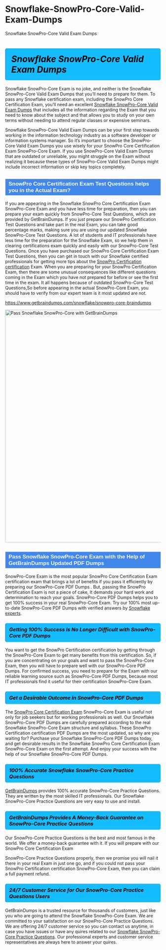 # Snowflake-SnowPro-Core-Valid-Exam-Dumps
Snowflake SnowPro-Core Valid Exam Dumps
<h1><strong><span style="display: block; color: #000000; background: #14BDFF; border: 0.5px solid #AED6F1; border-left: 3px solid #3498DB; padding: .6em; border-radius: 6px;">                     <em>Snowflake SnowPro-Core <span class="exam_variation">Valid Exam Dumps</span> </em>                </span></strong>            </h1>                        <p>Snowflake SnowPro-Core Exam is no joke, and neither is the Snowflake SnowPro-Core <span class="exam_variation">Valid Exam Dumps</span> that you’ll need to prepare for them. To pass any Snowflake certification exam,             including the SnowPro Core Certification Exam, you’ll need an excellent <a href="https://www.getbraindumps.com/snowflake/snowpro-core-braindumps">Snowflake SnowPro-Core <span class="exam_variation">Valid Exam Dumps</span></a> that includes             all the information regarding the Exam that you need to know about the subject and that allows you to study on your own terms             without needing to attend regular classes or expensive seminars.</p>                        <p>Snowflake SnowPro-Core <span class="exam_variation">Valid Exam Dumps</span> can be your first step towards working in the information technology industry as a software developer or             information systems manager. So it’s important to choose the SnowPro-Core <span class="exam_variation">Valid Exam Dumps</span> you use wisely for your             SnowPro Core Certification Exam SnowPro-Core Exam. If you use SnowPro-Core <span class="exam_variation">Valid Exam Dumps</span>             that are outdated or unreliable, you might struggle on the Exam without realizing it because these types of SnowPro-Core <span class="exam_variation">Valid Exam Dumps</span>             might include incorrect information or skip key topics completely.</p>                        <h2 style="background: #4287ec; border: 1px solid #cccccc; padding: 5px 10px;">                <span style="color: #ffffff;">                    <span style="font-size: 11pt;">                        <span style="line-height: normal;">                            <span style="font-family: Calibri,sans-serif;">                                <strong>                                    <span style="font-size: 13.0pt;">SnowPro Core Certification Exam <span class="exam_variation2">Test Questions</span> helps you in the Actual Exam?</span>                                </strong>                            </span>                        </span>                    </span>                </span>            </h2>                        <p>If you are appearing in the Snowflake SnowPro Core Certification Exam SnowPro-Core Exam and             you have less time for preparation, then you can prepare your exam quickly from SnowPro-Core <span class="exam_variation2">Test Questions</span>, which are provided by GetBrainDumps.             If you just prepare our SnowPro Certification <span class="exam_variation2">Test Questions</span> and take part in the real Exam, you can take good percentage marks, making sure you are             using our updated Snowflake SnowPro-Core <span class="exam_variation2">Test Questions</span>. A lot of students and IT professionals have less time for the preparation for the Snowflake Exam,             so we help them in clearing certifications exam quickly and easily with our SnowPro-Core <span class="exam_variation2">Test Questions</span>. Once you have purchased our             SnowPro Core Certification Exam <span class="exam_variation2">Test Questions</span>, then you can get in touch with our             Snowflake certified professionals for getting more tips about the <a href="https://www.getbraindumps.com/snowflake/snowpro-certification-braindumps.html">SnowPro Certification certification</a> Exam. When you are preparing for your              SnowPro Certification Exam, then there are some unusual consequences like different questions coming in the Exam which you have not prepared            for before or see the first time in the exam. It all happens because of outdated SnowPro-Core <span class="exam_variation2">Test Questions</span>,So before appearing in the actual             SnowPro-Core Exam, you should have to verify from our expert team is it most updated are not.</p>                        <p><a href="https://www.getbraindumps.com/snowflake/snowpro-core-braindumps">https://www.getbraindumps.com/snowflake/snowpro-core-braindumps</a></p>                        <p><a href="https://www.getbraindumps.com/"><img src="https://www.getbraindumps.com/images/get-updated-exam-questions-with-discount-getbraindumps.jpg" class="postImage" alt="Pass Snowflake SnowPro-Core with GetBrainDumps" width="750"></a></p>                            <h2 style="background: #4287ec; border: 1px solid #cccccc; padding: 5px 10px;">                <span style="color: #ffffff;">                    <span style="font-size: 11pt;">                        <span style="line-height: normal;">                            <span style="font-family: Calibri,sans-serif;">                                <strong>                                    <span style="font-size: 13.0pt;">Pass Snowflake SnowPro-Core Exam with the Help of GetBrainDumps Updated <span class="exam_variation3">PDF Dumps</span></span>                                </strong>                            </span>                        </span>                    </span>                </span>            </h2>                        <p>SnowPro-Core Exam is the most popular SnowPro Core Certification Exam certification exam that brings a             lot of benefits if you pass it efficiently by preparing our SnowPro-Core <span class="exam_variation3">PDF Dumps</span> . But, passing the SnowPro Certification Exam is not a piece of cake,             It demands your hard work and determination to reach your goals. SnowPro-Core <span class="exam_variation3">PDF Dumps</span> helps you to get 100% success in your real SnowPro-Core Exam.             Try our 100% most up-to-date SnowPro-Core <span class="exam_variation3">PDF Dumps</span> with verified answers by <a href="https://www.getbraindumps.com/snowflake-braindumps.html">Snowflake experts</a>.</p>                        <h3>                <strong>                    <span style="display: block; color: #000000; background: #14BDFF; border: 0.5px solid #AED6F1; border-left: 3px solid #3498DB; padding: .6em; border-radius: 6px;">                        <em>Getting 100% Success Is No Longer Difficult with SnowPro-Core <span class="exam_variation3">PDF Dumps</span></em>                    </span>                </strong>            </h3>                        <p>You want to get the SnowPro Certification certification by getting through the SnowPro-Core Exam to get many benefits from this certification.             So, if you are concentrating on your goals and want to pass the SnowPro-Core Exam, then you will have to prepare well with our SnowPro-Core <span class="exam_variation3">PDF Dumps</span>.             For confirmed success, you need to prepare for the Exam with our reliable learning source such as SnowPro-Core <span class="exam_variation3">PDF Dumps</span>, because most             IT professionals find it useful for their certification SnowPro-Core Exam.</p>                        <h3>                <strong>                    <span style="display: block; color: #000000; background: #14BDFF; border: 0.5px solid #AED6F1; border-left: 3px solid #3498DB; padding: .6em; border-radius: 6px;">                        <em>Get a Desirable Outcome in SnowPro-Core <span class="exam_variation3">PDF Dumps</span></em>                    </span>                </strong>            </h3>                        <p>The <a href="https://www.getbraindumps.com/snowflake/snowpro-core-braindumps">SnowPro Core Certification Exam</a> SnowPro-Core Exam is useful not only for job seekers but             for working professionals as well. Our Snowflake SnowPro-Core <span class="exam_variation3">PDF Dumps</span> are carefully prepared according to the real Snowflake SnowPro-Core Exam structure and syllabus.             These SnowPro Certification certification <span class="exam_variation3">PDF Dumps</span> are the most updated, so why are you waiting for? Purchase your Snowflake SnowPro-Core <span class="exam_variation3">PDF Dumps</span> today,             and get desirable results in the Snowflake SnowPro Core Certification Exam SnowPro-Core Exam on the first attempt.             And enjoy your success with the help of our Snowflake SnowPro-Core <span class="exam_variation3">PDF Dumps</span>.</p>                        <h3>                <strong>                    <span style="display: block; color: #000000; background: #14BDFF; border: 0.5px solid #AED6F1; border-left: 3px solid #3498DB; padding: .6em; border-radius: 6px;">                        <em>100% Accurate Snowflake SnowPro-Core <span class="exam_variation4">Practice Questions</span></em>                    </span>                </strong>            </h3>                        <p><a href="https://www.getbraindumps.com/">GetBrainDumps</a> provides 100% accurate SnowPro-Core <span class="exam_variation4">Practice Questions</span>. They are written by the most skilled IT professionals.             Our Snowflake SnowPro-Core <span class="exam_variation4">Practice Questions</span> are very easy to use and install.</p>                        <h3>                <strong>                    <span style="display: block; color: #000000; background: #14BDFF; border: 0.5px solid #AED6F1; border-left: 3px solid #3498DB; padding: .6em; border-radius: 6px;">                        <em>GetBrainDumps Provides A Money-Back Guarantee on  SnowPro-Core <span class="exam_variation4">Practice Questions</span></em>                    </span>                </strong>            </h3>                        <p>Our SnowPro-Core <span class="exam_variation4">Practice Questions</span> is the best and most famous in the world. We offer a money-back guarantee with it.             If you will prepare with our SnowPro Core Certification Exam</p>            <p>SnowPro-Core <span class="exam_variation4">Practice Questions</span> properly, then we promise you will nail it there in your real Exam in just one go, and             if you could not pass your SnowPro Certification certification SnowPro-Core Exam, then you can claim a full payment refund.</p>                        <h3>                <strong>                    <span style="display: block; color: #000000; background: #14BDFF; border: 0.5px solid #AED6F1; border-left: 3px solid #3498DB; padding: .6em; border-radius: 6px;">                        <em>24/7 Customer Service for Our SnowPro-Core <span class="exam_variation4">Practice Questions</span> Users</em>                    </span>                </strong>            </h3>                        <p>GetBrainDumps is a trusted resource for thousands of customers, just like you who are going to attend the Snowflake SnowPro-Core Exam.             We are committed to your satisfaction on our SnowPro-Core <span class="exam_variation4">Practice Questions</span>. We are offering 24/7 customer service so you can contact us anytime,             in case you have issues or have any quires related to our <a href="https://www.getbraindumps.com/snowflake/snowpro-core-braindumps">Snowflake SnowPro-Core <span class="exam_variation4">Practice Questions</span></a>. Our professional experts and customer service             representatives are always here to answer your quires.</p>                    
